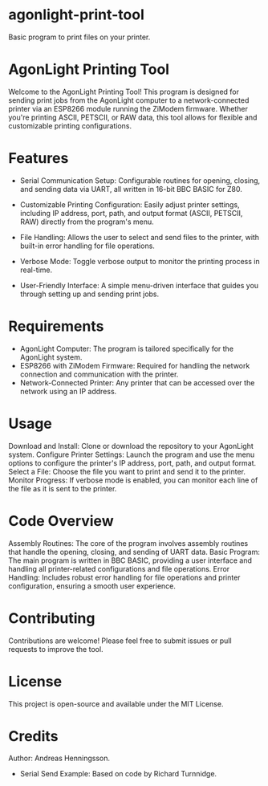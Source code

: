 # agonlight-print-tool
Basic program to print files on your printer.

# AgonLight Printing Tool
Welcome to the AgonLight Printing Tool! This program is designed for sending print jobs from the AgonLight computer to a network-connected printer via an ESP8266 module running the ZiModem firmware. Whether you're printing ASCII, PETSCII, or RAW data, this tool allows for flexible and customizable printing configurations.

# Features
- Serial Communication Setup: Configurable routines for opening, closing, and sending data via UART, all written in 16-bit BBC BASIC for Z80.

- Customizable Printing Configuration: Easily adjust printer settings, including IP address, port, path, and output format (ASCII, PETSCII, RAW) directly from the program's menu.

- File Handling: Allows the user to select and send files to the printer, with built-in error handling for file operations.

- Verbose Mode: Toggle verbose output to monitor the printing process in real-time.

- User-Friendly Interface: A simple menu-driven interface that guides you through setting up and sending print jobs.

# Requirements
- AgonLight Computer: The program is tailored specifically for the AgonLight system.
- ESP8266 with ZiModem Firmware: Required for handling the network connection and communication with the printer.
- Network-Connected Printer: Any printer that can be accessed over the network using an IP address.

# Usage
Download and Install: Clone or download the repository to your AgonLight system.
Configure Printer Settings: Launch the program and use the menu options to configure the printer's IP address, port, path, and output format.
Select a File: Choose the file you want to print and send it to the printer.
Monitor Progress: If verbose mode is enabled, you can monitor each line of the file as it is sent to the printer.

# Code Overview
Assembly Routines: The core of the program involves assembly routines that handle the opening, closing, and sending of UART data.
Basic Program: The main program is written in BBC BASIC, providing a user interface and handling all printer-related configurations and file operations.
Error Handling: Includes robust error handling for file operations and printer configuration, ensuring a smooth user experience.

# Contributing
Contributions are welcome! Please feel free to submit issues or pull requests to improve the tool.

# License
This project is open-source and available under the MIT License.

# Credits
Author: Andreas Henningsson.
- Serial Send Example: Based on code by Richard Turnnidge.
